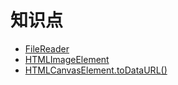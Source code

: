 # 知识点

- [FileReader](https://developer.mozilla.org/zh-CN/docs/Web/API/FileReader)
- [HTMLImageElement](https://developer.mozilla.org/zh-CN/docs/Web/API/HTMLImageElement)
- [HTMLCanvasElement.toDataURL()](https://developer.mozilla.org/zh-CN/docs/Web/API/HTMLCanvasElement/toDataURL)
